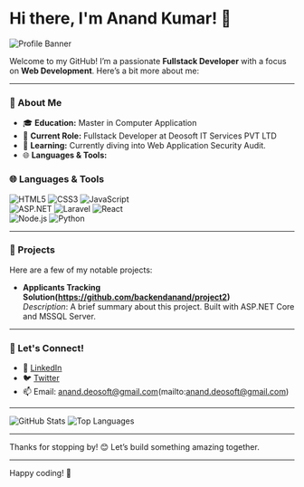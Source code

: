 # Hi there, I'm Anand Kumar! 👋

![Profile Banner](https://user-images.githubusercontent.com/banner-url)

Welcome to my GitHub! I’m a passionate **Fullstack Developer** with a focus on **Web Development**. Here’s a bit more about me:

---

### 💼 About Me
- 🎓 **Education:** Master in Computer Application
- 💼 **Current Role:** Fullstack Developer at Deosoft IT Services PVT LTD
- 🌱 **Learning:** Currently diving into Web Application Security Audit.
- 🌐 **Languages & Tools:**

### 🌐 Languages & Tools  
![HTML5](https://img.shields.io/badge/-HTML5-E34F26?style=flat&logo=html5&logoColor=white) ![CSS3](https://img.shields.io/badge/-CSS3-1572B6?style=flat&logo=css3&logoColor=white) ![JavaScript](https://img.shields.io/badge/-JavaScript-F7DF1E?style=flat&logo=javascript&logoColor=black)  
![ASP.NET](https://img.shields.io/badge/-ASP.NET-5C2D91?style=flat&logo=.net&logoColor=white) ![Laravel](https://img.shields.io/badge/-Laravel-FF2D20?style=flat&logo=laravel&logoColor=white) ![React](https://img.shields.io/badge/-React-61DAFB?style=flat&logo=react&logoColor=black)  
![Node.js](https://img.shields.io/badge/-Node.js-339933?style=flat&logo=node.js&logoColor=white) ![Python](https://img.shields.io/badge/-Python-3776AB?style=flat&logo=python&logoColor=white)

---

### 🚀 Projects
Here are a few of my notable projects:


- **Applicants Tracking Solution(https://github.com/backendanand/project2)**  
  *Description*: A brief summary about this project. Built with ASP.NET Core and MSSQL Server.

---

### 💬 Let's Connect!
- 💼 [LinkedIn](https://www.linkedin.com/in/backendanand)
- 🐦 [Twitter](https://twitter.com/backendanand)
- 📫 Email: anand.deosoft@gmail.com(mailto:anand.deosoft@gmail.com)

---

![GitHub Stats](https://github-readme-stats.vercel.app/api?username=backendanand&show_icons=true&theme=radical)
![Top Languages](https://github-readme-stats.vercel.app/api/top-langs/?username=backendanand&layout=compact&theme=radical)

---

Thanks for stopping by! 😊 Let’s build something amazing together.

---

Happy coding! 🚀
